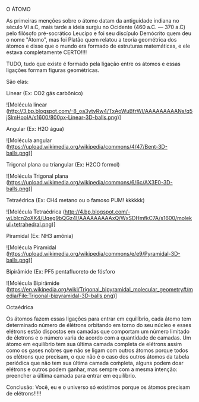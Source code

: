 O ÁTOMO

As primeiras menções sobre o átomo datam da antiguidade indiana no século VI a.C, mais tarde a ideia surgiu no Ocidente (460 a.C. — 370 a.C) pelo filósofo pré-socrático Leucipo e foi seu discípulo Demócrito quem deu o nome "Átomo", mas foi Platão quem relatou a teoria geométrica dos átomos e disse que o mundo era formado de estruturas matemáticas, e ele estava completamente CERTO!!!! 

TUDO, tudo que existe é formado pela ligação entre os átomos e essas ligações formam figuras geométricas. 

São elas:

Linear (Ex: CO2 gás carbônico)

![Molécula linear (http://3.bp.blogspot.com/-8_oa3ytvRw4/TxAoWuBfrWI/AAAAAAAAANs/q5jSlmHooIA/s1600/800px-Linear-3D-balls.png)]

Angular (Ex: H2O água)

![Molécula angular (https://upload.wikimedia.org/wikipedia/commons/4/47/Bent-3D-balls.png)]

Trigonal plana ou triangular (Ex: H2CO formol)

![Molécula Trigonal plana (https://upload.wikimedia.org/wikipedia/commons/6/6c/AX3E0-3D-balls.png)]

Tetraédrica (Ex: CH4 metano ou o famoso PUM! kkkkkk)

![Molécula Tetraédrica (http://4.bp.blogspot.com/-wLblcn2oXK4/Uqeg9bQGz4I/AAAAAAAAAxQ/WxSDHmfkC7A/s1600/molekul+tetrahedral.png)]

Piramidal (Ex: NH3 amônia) 

![Molécula Piramidal (https://upload.wikimedia.org/wikipedia/commons/e/e9/Pyramidal-3D-balls.png)]

Bipirâmide (Ex: PF5 pentafluoreto de fósforo

![Molécula Bipirâmide (https://en.wikipedia.org/wiki/Trigonal_bipyramidal_molecular_geometry#/media/File:Trigonal-bipyramidal-3D-balls.png)]

Octaédrica


Os átomos fazem essas ligações para entrar em equilíbrio, cada átomo tem determinado número de élétrons orbitando em torno do seu núcleo e esses elétrons estão dispostos em camadas que comportam um número limitado de életrons e o número varia de acordo com a quantidade de camadas. Um átomo em equilíbrio tem sua última camada completa de elétrons assim como os gases nobres que não se ligam com outros átomos porque todos os elétrons que precisam, o que não é o caso dos outros átomos da tabela periódica que não tem sua última camada coḿpleta, alguns podem doar elétrons e outros podem ganhar, mas sempre com a mesma intenção: preencher a última camada para entrar em equilíbrio. 


Conclusão: Você, eu e o universo só existimos porque os átomos precisam de elétrons!!!!! 




